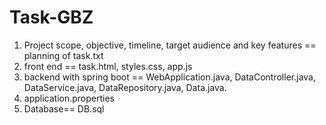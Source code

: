 # Task-GBZ
1)  Project scope, objective, timeline, target audience and key features == planning of task.txt
2)  front end == task.html, styles.css, app.js
3)  backend with spring boot == WebApplication.java, DataController.java, DataService.java, DataRepository.java, Data.java.
4)  application.properties
5)  Database== DB.sql
